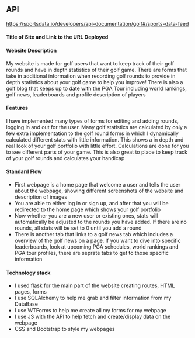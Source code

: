 ## API
https://sportsdata.io/developers/api-documentation/golf#/sports-data-feed

#### Title of Site and Link to the URL Deployed

#### Website Description
My website is made for golf users that want to keep track of their golf rounds and have in depth statistics of their golf game. There are forms that take in additional information when recording golf rounds to provide in depth statistics about your golf game to help you improve! There is also a golf blog that keeps up to date with the PGA Tour including world rankings, golf news, leaderboards and profile description of players

#### Features
I have implemented many types of forms for editing and adding rounds, logging in and out for the user. Many golf statistics are calculated by only a few extra implementation to the golf round forms in which I dynamically calculated different stats with little information. This shows a in depth and real look of your golf portfolio with little effort. Calculations are done for you to see different parts of your game. This is also great to place to keep track of your golf rounds and calculates your handicap

#### Standard Flow
- First webpage is a home page that welcome a user and tells the user about the webpage, showing different screenshots of the website and description of images
- You are able to either log in or sign up, and after that you will be redirected to the home page which shows your golf portfolio
- Now whether you are a new user or existing ones, stats will automatically be adjusted to the rounds you have added. If there are no rounds, all stats will be set to 0 until you add a round
- There is another tab that links to a golf news tab which includes a overview of the golf news on a page. If you want to dive into specific leaderboards, look at upcoming PGA schedules, world rankings and PGA tour profiles, there are seprate tabs to get to those specific information

#### Technology stack
- I used flask for the main part of the website creating routes, HTML pages, forms
- I use SQLAlchemy to help me grab and filter information from my DataBase
- I use WTForms to help me create all my forms for my webpage
- I use JS with the API to help fetch and create/display data on the webpage
- CSS and Bootstrap to style my webpages 